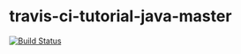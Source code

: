 # travis-ci-tutorial-java-master
[![Build Status](https://travis-ci.com/saiaung/travis-ci-tutorial-java-master.svg?branch=master)](https://travis-ci.com/saiaung/travis-ci-tutorial-java-master)
